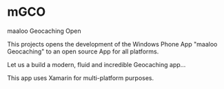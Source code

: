 # mGCO
maaloo Geocaching Open

This projects opens the development of the Windows Phone App "maaloo Geocaching" to an open source App for all platforms. 

Let us a build a modern, fluid and incredible Geocaching app...

This app uses Xamarin for multi-platform purposes.  
